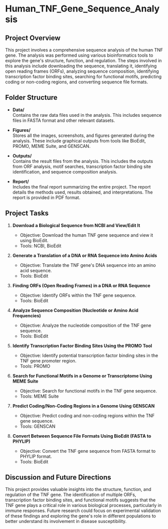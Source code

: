 # Human_TNF_Gene_Sequence_Analysis
## Project Overview

This project involves a comprehensive sequence analysis of the human TNF gene. The analysis was performed using various bioinformatics tools to explore the gene's structure, function, and regulation. The steps involved in this analysis include downloading the sequence, translating it, identifying open reading frames (ORFs), analyzing sequence composition, identifying transcription factor binding sites, searching for functional motifs, predicting coding or non-coding regions, and converting sequence file formats.

## Folder Structure

- **Data/**  
  Contains the raw data files used in the analysis. This includes sequence files in FASTA format and other relevant datasets.
  
- **Figures/**  
  Stores all the images, screenshots, and figures generated during the analysis. These include graphical outputs from tools like BioEdit, PROMO, MEME Suite, and GENSCAN.
  
- **Outputs/**  
  Contains the result files from the analysis. This includes the outputs from ORF analysis, motif searches, transcription factor binding site identification, and sequence composition analysis.
  
- **Report/**  
  Includes the final report summarizing the entire project. The report details the methods used, results obtained, and interpretations. The report is provided in PDF format.

## Project Tasks

1. **Download a Biological Sequence from NCBI and View/Edit It**
   - Objective: Download the human TNF gene sequence and view it using BioEdit.
   - Tools: NCBI, BioEdit

2. **Generate a Translation of a DNA or RNA Sequence into Amino Acids**
   - Objective: Translate the TNF gene's DNA sequence into an amino acid sequence.
   - Tools: BioEdit

3. **Finding ORFs (Open Reading Frames) in a DNA or RNA Sequence**
   - Objective: Identify ORFs within the TNF gene sequence.
   - Tools: BioEdit

4. **Analyze Sequence Composition (Nucleotide or Amino Acid Frequencies)**
   - Objective: Analyze the nucleotide composition of the TNF gene sequence.
   - Tools: BioEdit

5. **Identify Transcription Factor Binding Sites Using the PROMO Tool**
   - Objective: Identify potential transcription factor binding sites in the TNF gene promoter region.
   - Tools: PROMO

6. **Search for Functional Motifs in a Genome or Transcriptome Using MEME Suite**
   - Objective: Search for functional motifs in the TNF gene sequence.
   - Tools: MEME Suite

7. **Predict Coding/Non-Coding Regions in a Genome Using GENSCAN**
   - Objective: Predict coding and non-coding regions within the TNF gene sequence.
   - Tools: GENSCAN

8. **Convert Between Sequence File Formats Using BioEdit (FASTA to PHYLIP)**
   - Objective: Convert the TNF gene sequence from FASTA format to PHYLIP format.
   - Tools: BioEdit

## Discussion and Future Directions

This project provides valuable insights into the structure, function, and regulation of the TNF gene. The identification of multiple ORFs, transcription factor binding sites, and functional motifs suggests that the TNF gene plays a critical role in various biological processes, particularly in immune responses. Future research could focus on experimental validation of these findings and exploring the gene's role in different populations to better understand its involvement in disease susceptibility.


